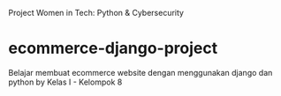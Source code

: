 Project Women in Tech: Python & Cybersecurity
# ecommerce-django-project
Belajar membuat ecommerce website dengan menggunakan django dan python
by Kelas I - Kelompok 8

